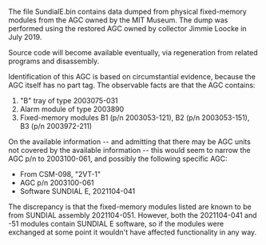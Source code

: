 The file SundialE.bin contains data dumped from physical fixed-memory modules from the AGC owned by the MIT Museum.  The dump was performed using the restored AGC owned by collector Jimmie Loocke in July 2019.

Source code will become available eventually, via regeneration from related programs and disassembly.

Identification of this AGC is based on circumstantial evidence, because the AGC itself has no part tag.  The observable facts are that the AGC contains:

1. "B" tray of type 2003075-031
2. Alarm module of type 2003890
3. Fixed-memory modules B1 (p/n 2003053-121), B2 (p/n 2003053-151), B3 (p/n 2003972-211)

On the available information -- and admitting that there may be AGC units not covered by the available information -- this would seem to narrow the AGC p/n to 2003100-061, and possibly the following specific AGC:

* From CSM-098, "2VT-1"
* AGC p/n 2003100-061
* Software SUNDIAL E, 2021104-041

The discrepancy is that the fixed-memory modules listed are known to be from SUNDIAL assembly 2021104-051.  However, both the 2021104-041 and -51 modules contain SUNDIAL E software, so if the modules were exchanged at some point it wouldn't have affected functionality in any way.


